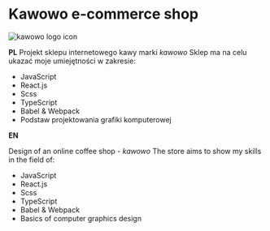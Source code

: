 ﻿# Kawowo e-commerce shop
![kawowo logo icon](https://i.ibb.co/kDkT1S3/kawowo-logo-icon.png)

**PL**
Projekt sklepu internetowego kawy marki *kawowo*
Sklep ma na celu ukazać moje umiejętności w zakresie:

 - JavaScript
 - React.js
 - Scss
 - TypeScript
 - Babel & Webpack
 - Podstaw projektowania grafiki komputerowej

**EN**

Design of an online coffee shop - *kawowo*
The store aims to show my skills in the field of:

 - JavaScript
 - React.js
 - Scss
 - TypeScript
 - Babel & Webpack
 - Basics of computer graphics design

